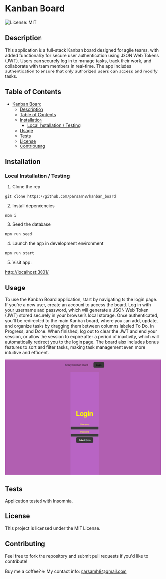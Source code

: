 # Kanban Board

 <!--not deployed yet  -->

  ![License: MIT](https://img.shields.io/badge/License-MIT-pink.svg)
  

## Description

This application is a full-stack Kanban board designed for agile teams, with added functionality for secure user authentication using JSON Web Tokens (JWT). Users can securely log in to manage tasks, track their work, and collaborate with team members in real-time. The app includes authentication to ensure that only authorized users can access and modify tasks.


## Table of Contents

- [Kanban Board](#kanban-board)
  - [Description](#description)
  - [Table of Contents](#table-of-contents)
  - [Installation](#installation)
    - [Local Installation / Testing](#local-installation--testing)
  - [Usage](#usage)
  - [Tests](#tests)
  - [License](#license)
  - [Contributing](#contributing)


## Installation

### Local Installation / Testing

1. Clone the rep

```
git clone https://github.com/parsamh8/kanban_board
```

2. Install dependencies

```
npm i
```

3. Seed the database

```
npm run seed
```

4. Launch the app in development environment

```
npm run start
```

5. Visit app:

[http://localhost:3001/](http://localhost:3001/)


## Usage

To use the Kanban Board application, start by navigating to the login page. If you’re a new user, create an account to access the board. Log in with your username and password, which will generate a JSON Web Token (JWT) stored securely in your browser’s local storage. Once authenticated, you’ll be redirected to the main Kanban board, where you can add, update, and organize tasks by dragging them between columns labeled To Do, In Progress, and Done. When finished, log out to clear the JWT and end your session, or allow the session to expire after a period of inactivity, which will automatically redirect you to the login page. The board also includes bonus features to sort and filter tasks, making task management even more intuitive and efficient.

![alt text](assets/login-kanban.PNG)


## Tests

Application tested with Insomnia.


## License

This project is licensed under the MIT License.


## Contributing

Feel free to fork the repository and submit pull requests if you'd like to contribute!

Buy me a coffee? ☕
My contact info: parsamh8@gmail.com